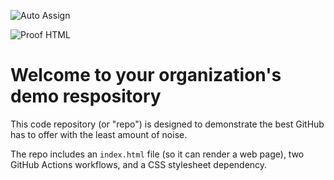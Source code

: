 ![Auto Assign](https://github.com/sirviRahul/demo-repository/actions/workflows/auto-assign.yml/badge.svg)

![Proof HTML](https://github.com/sirviRahul/demo-repository/actions/workflows/proof-html.yml/badge.svg)

# Welcome to your organization's demo respository
This code repository (or "repo") is designed to demonstrate the best GitHub has to offer with the least amount of noise.

The repo includes an `index.html` file (so it can render a web page), two GitHub Actions workflows, and a CSS stylesheet dependency.
